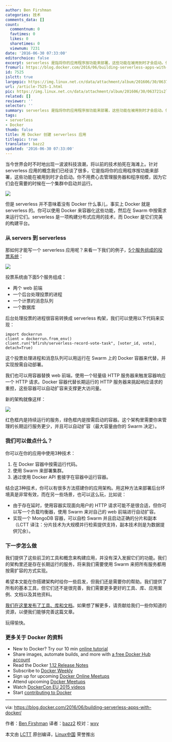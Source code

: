 ```yaml
---
author: Ben Firshman
categories: 技术
comments_data: []
count:
  commentnum: 0
  favtimes: 0
  likes: 0
  sharetimes: 0
  viewnum: 7231
date: '2016-06-30 07:33:00'
editorchoice: false
excerpt: serverless 是指将你的应用程序按功能来部署，这些功能在被用到时才会启动。你不用费心去管理服务器和程序规模，因为它们会在需要的时候在一个集群中启动并运行。
fromurl: https://blog.docker.com/2016/06/building-serverless-apps-with-docker/
id: 7525
islctt: true
largepic: https://img.linux.net.cn/data/attachment/album/201606/30/063721s2lgs7mh7n11wz7k.jpg
url: /article-7525-1.html
pic: https://img.linux.net.cn/data/attachment/album/201606/30/063721s2lgs7mh7n11wz7k.jpg.thumb.jpg
related: []
reviewer: ''
selector: ''
summary: serverless 是指将你的应用程序按功能来部署，这些功能在被用到时才会启动。你不用费心去管理服务器和程序规模，因为它们会在需要的时候在一个集群中启动并运行。
tags:
- serverless
- Docker
thumb: false
title: 用 Docker 创建 serverless 应用
titlepic: true
translator: bazz2
updated: '2016-06-30 07:33:00'
---
```


当今世界会时不时地出现一波波科技浪潮，将以前的技术拍死在海滩上。针对 serverless 应用的概念我们已经谈了很多，它是指将你的应用程序按功能来部署，这些功能在被用到时才会启动。你不用费心去管理服务器和程序规模，因为它们会在需要的时候在一个集群中启动并运行。


![](https://img.linux.net.cn/data/attachment/album/201606/30/063721s2lgs7mh7n11wz7k.jpg)


但是 serverless 并不意味着没有 Docker 什么事儿，事实上 Docker 就是 serverless 的。你可以使用 Docker 来容器化这些功能，然后在 Swarm 中按需求来运行它们。serverless 是一项构建分布式应用的技术，而 Docker 是它们完美的构建平台。


### 从 servers 到 serverless


那如何才能写一个 serverless 应用呢？来看一下我们的例子，[5个服务组成的投票系统](https://github.com/docker/example-voting-app)：


![](https://img.linux.net.cn/data/attachment/album/201606/30/063741zzzq6pb6lxgq9p1t.png)


投票系统由下面5个服务组成：


* 两个 web 前端
* 一个后台处理投票的进程
* 一个计票的消息队列
* 一个数据库


后台处理投票的进程很容易转换成 serverless 构架，我们可以使用以下代码来实现：



```
import dockerrun
client = dockerrun.from_env()
client.run("bfirsh/serverless-record-vote-task", [voter_id, vote], detach=True)

```

这个投票处理进程和消息队列可以用运行在 Swarm 上的 Docker 容器来代替，并实现按需自动部署。


我们也可以用容器替换 web 前端，使用一个轻量级 HTTP 服务器来触发容器响应一个 HTTP 请求。Docker 容器代替长期运行的 HTTP 服务器来挑起响应请求的重担，这些容器可以自动扩容来支撑更大访问量。


新的架构就像这样：


![](https://img.linux.net.cn/data/attachment/album/201606/30/063741jqgtojt5jzqkoqli.png)


红色框内是持续运行的服务，绿色框内是按需启动的容器。这个架构里需要你来管理的长期运行服务更少，并且可以自动扩容（最大容量由你的 Swarm 决定）。


### 我们可以做点什么？


你可以在你的应用中使用3种技术：


1. 在 Docker 容器中按需运行代码。
2. 使用 Swarm 来部署集群。
3. 通过使用 Docker API 套接字在容器中运行容器。


结合这3种技术，你可以有很多方法搭建你的应用架构。用这种方法来部署后台环境真是非常有效，而在另一些场景，也可以这么玩，比如说：


* 由于存在延时，使用容器实现面向用户的 HTTP 请求可能不是很合适，但你可以写一个负载均衡器，使用 Swarm 来对自己的 web 前端进行自动扩容。
* 实现一个 MongoDB 容器，可以自检 Swarm 并且启动正确的分片和副本（LCTT 译注：分片技术为大规模并行检索提供支持，副本技术则是为数据提供冗余）。


### 下一步怎么做


我们提供了这些前卫的工具和概念来构建应用，并没有深入发掘它们的功能。我们的架构里还是存在长期运行的服务，将来我们需要使用 Swarm 来把所有服务都用按需扩容的方式实现。


希望本文能在你搭建架构时给你一些启发，但我们还是需要你的帮助。我们提供了所有的基本工具，但它们还不是很完善，我们需要更多更好的工具、库、应用案例、文档以及其他资料。


[我们在这里发布了工具、库和文档](https://github.com/bfirsh/serverless-docker)。如果想了解更多，请贡献给我们一些你知道的资源，以便我们能够完善这篇文章。


玩得愉快。


### 更多关于 Docker 的资料


* New to Docker? Try our 10 min [online tutorial](https://docs.docker.com/engine/understanding-docker/)
* Share images, automate builds, and more with [a free Docker Hub account](https://hub.docker.com/)
* Read the Docker [1.12 Release Notes](https://docs.docker.com/release-notes/)
* Subscribe to [Docker Weekly](https://www.docker.com/subscribe_newsletter/)
* Sign up for upcoming [Docker Online Meetups](http://www.meetup.com/Docker-Online-Meetup/)
* Attend upcoming [Docker Meetups](https://www.docker.com/community/meetup-groups)
* Watch [DockerCon EU 2015 videos](https://www.youtube.com/playlist?list=PLkA60AVN3hh87OoVra6MHf2L4UR9xwJkv)
* Start [contributing to Docker](https://docs.docker.com/contributing/contributing/)




---


via: <https://blog.docker.com/2016/06/building-serverless-apps-with-docker/>


作者：[Ben Firshman](https://blog.docker.com/author/bfirshman/) 译者：[bazz2](https://github.com/bazz2) 校对：[wxy](https://github.com/wxy)


本文由 [LCTT](https://github.com/LCTT/TranslateProject) 原创编译，[Linux中国](https://linux.cn/) 荣誉推出